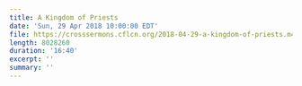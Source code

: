 ```yaml
---
title: A Kingdom of Priests
date: 'Sun, 29 Apr 2018 10:00:00 EDT'
file: https://crosssermons.cflcn.org/2018-04-29-a-kingdom-of-priests.m4a
length: 8028260
duration: '16:40'
excerpt: ''
summary: ''
---
```

